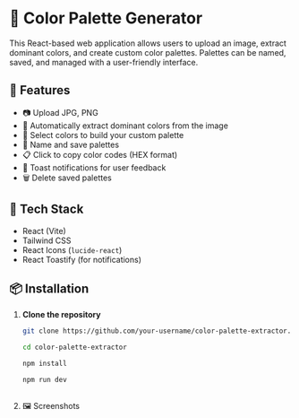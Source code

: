# 🎨 Color Palette Generator

This React-based web application allows users to upload an image, extract dominant colors, and create custom color palettes. Palettes can be named, saved, and managed with a user-friendly interface.

## 🚀 Features

- 📷 Upload JPG, PNG
- 🎯 Automatically extract dominant colors from the image
- 🎨 Select colors to build your custom palette
- 📝 Name and save palettes 
- 📋 Click to copy color codes (HEX format)
- 🔔 Toast notifications for user feedback
- 🗑️ Delete saved palettes 

## 🧰 Tech Stack

- React (Vite)
- Tailwind CSS
- React Icons (`lucide-react`)
- React Toastify (for notifications)

## 📦 Installation

1. **Clone the repository**
   ```bash
   git clone https://github.com/your-username/color-palette-extractor.git
   
   cd color-palette-extractor
   
   npm install

   npm run dev
 
 2. 🖼️ Screenshots

 
